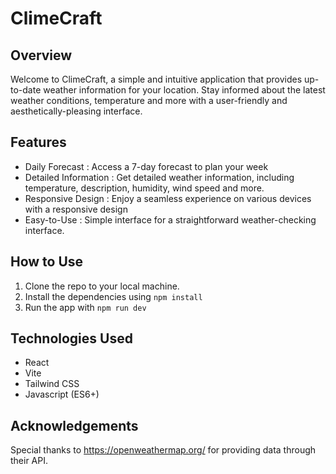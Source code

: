 # ClimeCraft

## Overview
Welcome to ClimeCraft, a simple and intuitive application that provides up-to-date weather information for your location. Stay informed about the latest weather conditions, temperature and more with a user-friendly and aesthetically-pleasing interface.

## Features
* Daily Forecast : Access a 7-day forecast to plan your week
* Detailed Information : Get detailed weather information, including temperature, description, humidity, wind speed and more.
* Responsive Design : Enjoy a seamless experience on various devices with a responsive design
* Easy-to-Use : Simple interface for a straightforward weather-checking interface.

## How to Use
1. Clone the repo to your local machine.
2. Install the dependencies using `npm install`
3. Run the app with `npm run dev`

## Technologies Used 
* React
* Vite
* Tailwind CSS
* Javascript (ES6+)

## Acknowledgements
Special thanks to https://openweathermap.org/ for providing data through their API.
